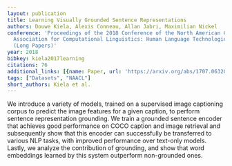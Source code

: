 ```yaml
---
layout: publication
title: Learning Visually Grounded Sentence Representations
authors: Douwe Kiela, Alexis Conneau, Allan Jabri, Maximilian Nickel
conference: 'Proceedings of the 2018 Conference of the North American Chapter of the
  Association for Computational Linguistics: Human Language Technologies, Volume 1
  (Long Papers)'
year: 2018
bibkey: kiela2017learning
citations: 76
additional_links: [{name: Paper, url: 'https://arxiv.org/abs/1707.06320'}]
tags: ["Datasets", "NAACL"]
short_authors: Kiela et al.
---
```

We introduce a variety of models, trained on a supervised image captioning
corpus to predict the image features for a given caption, to perform sentence
representation grounding. We train a grounded sentence encoder that achieves
good performance on COCO caption and image retrieval and subsequently show that
this encoder can successfully be transferred to various NLP tasks, with
improved performance over text-only models. Lastly, we analyze the contribution
of grounding, and show that word embeddings learned by this system outperform
non-grounded ones.